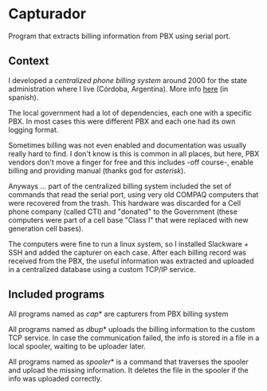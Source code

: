 # Capturador

Program that extracts billing information from PBX using serial port.

## Context

I developed a *centralized phone billing system* around 2000 for the state administration where I live (Córdoba, Argentina). More info [here](https://porsiserompeeldisco.blogspot.com/2014/01/sistema-centralizado-de-tarifacion.html) (in spanish).

The local government had a lot of dependencies, each one with a specific PBX. In most cases this were different PBX and each one had its own logging format.

Sometimes billing was not even enabled and documentation was usually really hard to find. I don't know is this is common in all places, but here, PBX vendors don't move a finger for free and this includes -off course-, enable billing and providing manual (thanks god for *asterisk*).

Anyways ... part of the centralized billing system included the set of commands that read the serial port, using very old COMPAQ computers that were recovered from the trash. This hardware was discarded for a Cell phone company (called CTI) and "donated" to the Government (these computers were part of a cell base "Class I" that were replaced with new generation cell bases).

The computers were fine to run a linux system, so I installed Slackware + SSH and added the capturer on each case. After each billing record was received from the PBX, the useful information was extracted and uploaded in a centralized database using a custom TCP/IP service.

## Included programs

All programs named as *cap** are capturers from PBX billing system

All programs named as *dbup** uploads the billing information to the custom TCP service. In case the communication failed, the info is stored in a file in a local spooler, waiting to be uploader later.

All programs named as *spooler** is a command that traverses the spooler and upload the missing information. It deletes the file in the spooler if the info was uploaded correctly.
